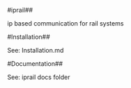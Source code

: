#iprail##



ip based communication for rail systems


#Installation##



See: Installation.md


#Documentation##


See: iprail docs folder